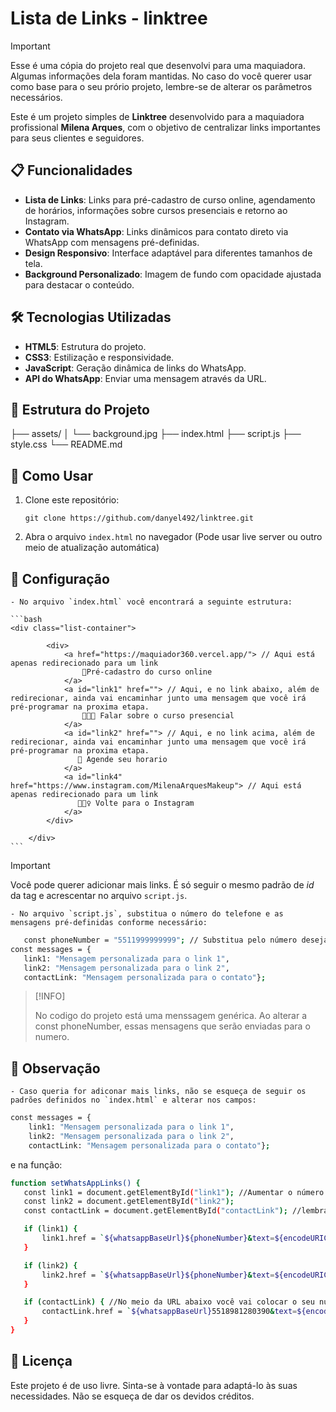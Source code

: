 # Lista de Links - linktree

>[!IMPORTANT]
>
>Esse é uma cópia do projeto real que desenvolvi para uma maquiadora. Algumas informações dela foram mantidas. No caso do você querer usar como base para o seu prório projeto, lembre-se de alterar os parâmetros necessários.

Este é um projeto simples de **Linktree** desenvolvido para a maquiadora profissional **Milena Arques**, com o objetivo de centralizar links importantes para seus clientes e seguidores.

## 📋 Funcionalidades

- **Lista de Links**: Links para pré-cadastro de curso online, agendamento de horários, informações sobre cursos presenciais e retorno ao Instagram.
- **Contato via WhatsApp**: Links dinâmicos para contato direto via WhatsApp com mensagens pré-definidas.
- **Design Responsivo**: Interface adaptável para diferentes tamanhos de tela.
- **Background Personalizado**: Imagem de fundo com opacidade ajustada para destacar o conteúdo.

## 🛠️ Tecnologias Utilizadas

- **HTML5**: Estrutura do projeto.
- **CSS3**: Estilização e responsividade.
- **JavaScript**: Geração dinâmica de links do WhatsApp.
- **API do WhatsApp**: Enviar uma mensagem através da URL.

## 📂 Estrutura do Projeto
├── assets/
│ └── background.jpg
├── index.html
├── script.js
├── style.css
└── README.md

## 🚀 Como Usar

1. Clone este repositório:

    ```git clone https://github.com/danyel492/linktree.git```

2. Abra o arquivo `index.html` no navegador (Pode usar live server ou outro meio de atualização automática)

## 🔧 Configuração

    - No arquivo `index.html` você encontrará a seguinte estrutura:

    ```bash
    <div class="list-container">

            <div>
                <a href="https://maquiador360.vercel.app/"> // Aqui está apenas redirecionado para um link
                    📱Pré-cadastro do curso online
                </a>
                <a id="link1" href=""> // Aqui, e no link abaixo, além de redirecionar, ainda vai encaminhar junto uma mensagem que você irá pré-programar na proxima etapa.
                    👩🏻‍🏫 Falar sobre o curso presencial 
                </a>
                <a id="link2" href=""> // Aqui, e no link acima, além de redirecionar, ainda vai encaminhar junto uma mensagem que você irá pré-programar na proxima etapa.
                   💄 Agende seu horario
                </a>
                <a id="link4" href="https://www.instagram.com/MilenaArquesMakeup"> // Aqui está apenas redirecionado para um link
                   💁🏻‍♀️ Volte para o Instagram
                </a>
            </div>

        </div>
    ```
>[!IMPORTANT]
>
>Você pode querer adicionar mais links. É só seguir o mesmo padrão de *id* da tag <a> e acrescentar no arquivo `script.js`.

    - No arquivo `script.js`, substitua o número do telefone e as mensagens pré-definidas conforme necessário:

 ```bash
    const phoneNumber = "5511999999999"; // Substitua pelo número desejado
const messages = {
    link1: "Mensagem personalizada para o link 1",
    link2: "Mensagem personalizada para o link 2",
    contactLink: "Mensagem personalizada para o contato"};
 ```

 >[!INFO]
 >
 >No codigo do projeto está uma menssagem genérica. Ao alterar a const phoneNumber, essas mensagens que serão enviadas para o numero.

## 🔎 Observação

    - Caso queria for adiconar mais links, não se esqueça de seguir os padrões definidos no `index.html` e alterar nos campos:
    
```bash
const messages = {
    link1: "Mensagem personalizada para o link 1",
    link2: "Mensagem personalizada para o link 2",
    contactLink: "Mensagem personalizada para o contato"};
 ```
 e na função:

 ```bash
function setWhatsAppLinks() {
    const link1 = document.getElementById("link1"); //Aumentar o número de links, caso necessário
    const link2 = document.getElementById("link2");
    const contactLink = document.getElementById("contactLink"); //lembrando que esse contato é com você, desenvolvedor

    if (link1) {
        link1.href = `${whatsappBaseUrl}${phoneNumber}&text=${encodeURIComponent(messages.link1)}`;
    }

    if (link2) {
        link2.href = `${whatsappBaseUrl}${phoneNumber}&text=${encodeURIComponent(messages.link2)}`;
    }

    if (contactLink) { //No meio da URL abaixo você vai colocar o seu numero, para entrarem em contato com você
        contactLink.href = `${whatsappBaseUrl}5518981280390&text=${encodeURIComponent(messages.contactLink)}`;
    }
}
 ```

 ## 📝 Licença
Este projeto é de uso livre. Sinta-se à vontade para adaptá-lo às suas necessidades. Não se esqueça de dar os devidos créditos.